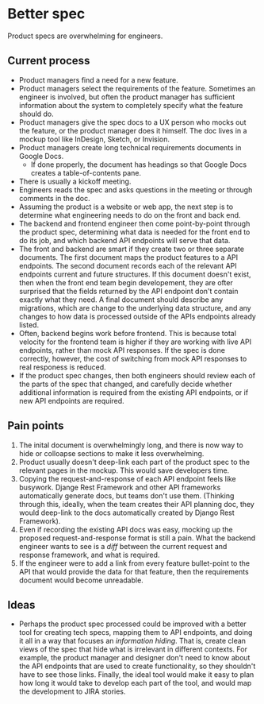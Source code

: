 # Better spec
Product specs are overwhelming for engineers.

## Current process
- Product managers find a need for a new feature.
- Product managers select the requirements of the feature. Sometimes an engineer is involved, but often the product manager has sufficient information about the system to completely specify what the feature should do.
- Product managers give the spec docs to a UX person who mocks out the feature, or the product manager does it himself. The doc lives in a mockup tool like InDesign, Sketch, or Invision.
- Product managers create long technical requirements documents in Google Docs.
  - If done properly, the document has headings so that Google Docs creates a table-of-contents pane.
- There is usually a kickoff meeting.
- Engineers reads the spec and asks questions in the meeting or through comments in the doc.
- Assuming the product is a website or web app, the next step is to determine what engineering needs to do on the front and back end.
- The backend and frontend engineer then come point-by-point through the product spec, determining what data is needed for the front end to do its job, and which backend API endpoints will serve that data.
- The front and backend are smart if they create two or three separate documents. The first document maps the product features to a API endpoints. The second document records each of the relevant API endpoints current and future structures. If this document doesn't exist, then when the front end team begin developement, they are ofter surprised that the fields returned by the API endpoint don't contain exactly what they need. A final document should describe any migrations, which are change to the underlying data structure, and any changes to how data is processed outside of the APIs endpoints already listed.
- Often, backend begins work before frontend. This is because total velocity for the frontend team is higher if they are working with live API endpoints, rather than mock API responses. If the spec is done correctly, however, the cost of switching from mock API responses to real responess is reduced.
- If the product spec changes, then both engineers should review each of the parts of the spec that changed, and carefully decide whether additional information is required from the existing API endpoints, or if new API endpoints are required.

## Pain points
1. The inital document is overwhelmingly long, and there is now way to hide or colloapse sections to make it less overwhelming.
2. Product usually doesn't deep-link each part of the product spec to the relevant pages in the mockup. This would save developers time.
3. Copying the request-and-response of each API endpoint feels like busywork. Djange Rest Framework and other API frameworks automatically generate docs, but teams don't use them. (Thinking through this, ideally, when the team creates their API planning doc, they would deep-link to the docs automatically created by Django Rest Framework).
4. Even if recording the existing API docs was easy, mocking up the proposed request-and-response format is still a pain. What the backend engineer wants to see is a _diff_ between the current request and response framework, and what is required.
5. If the engineer were to add a link from every feature bullet-point to the API that would provide the data for that feature, then the requirements document would become unreadable.

## Ideas
- Perhaps the product spec processed could be improved with a better tool for creating tech specs, mapping them to API endpoints, and doing it all in a way that focuses an _information hiding_. That is, create clean views of the spec that hide what is irrelevant in different contexts. For example, the product manager and designer don't need to know about the API endpoints that are used to create functionality, so they shouldn't have to see those links. Finally, the ideal tool would make it easy to plan how long it would take to develop each part of the tool, and would map the development to JIRA stories.
